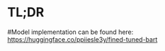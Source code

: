 # TL;DR
#Model implementation can be found here: https://huggingface.co/ppiiesle3y/fined-tuned-bart 
